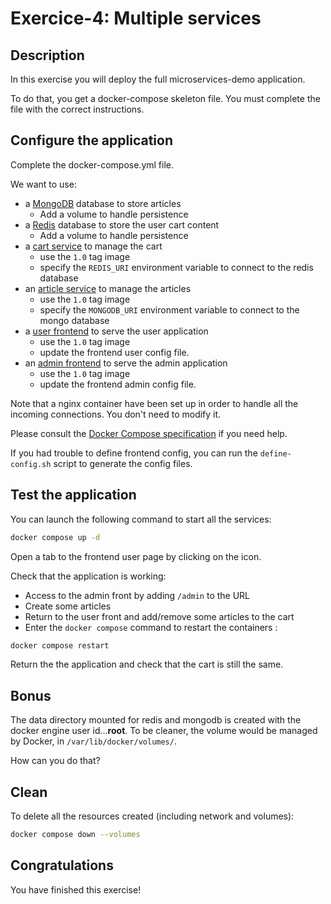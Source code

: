 # Exercice-4: Multiple services

<walkthrough-tutorial-duration duration="20.0"></walkthrough-tutorial-duration>

## Description

In this exercise you will deploy the full microservices-demo application.

To do that, you get a docker-compose skeleton file. You must complete the file with the correct instructions.

## Configure the application

Complete the <walkthrough-editor-open-file filePath="docker-compose.yml">docker-compose.yml</walkthrough-editor-open-file> file.

We want to use:
- a [MongoDB](https://hub.docker.com/_/mongo/) database to store articles
  - Add a volume to handle persistence
- a [Redis](http://hub.docker.com/_/redis/) database to store the user cart content 
  - Add a volume to handle persistence
- a [cart service](https://hub.docker.com/repository/docker/alphayax/microservice-demo-cart-service) to manage the cart
  - use the `1.0` tag image
  - specify the `REDIS_URI` environment variable to connect to the redis database
- an [article service](https://hub.docker.com/repository/docker/alphayax/microservice-demo-article-service) to manage the articles
  - use the `1.0` tag image
  - specify the `MONGODB_URI` environment variable to connect to the mongo database
- a [user frontend](https://hub.docker.com/repository/docker/alphayax/microservice-demo-frontend-user) to serve the user application
  - use the `1.0` tag image
  - update the <walkthrough-editor-open-file filePath="config/frontend-user.json">frontend user config</walkthrough-editor-open-file> file.
- an [admin frontend](https://hub.docker.com/repository/docker/alphayax/microservice-demo-frontend-admin) to serve the admin application
  - use the `1.0` tag image
  - update the <walkthrough-editor-open-file filePath="config/frontend-admin.json">frontend admin config</walkthrough-editor-open-file> file.

Note that a nginx container have been set up in order to handle all the incoming connections. You don't need to modify it.

Please consult the [Docker Compose specification](https://github.com/compose-spec/compose-spec/blob/master/spec.md) if you need help.

If you had trouble to define frontend config, you can run the `define-config.sh` script to generate the config files.


## Test the application

You can launch the following command to start all the services:

```sh
docker compose up -d
```

Open a tab to the frontend user page by clicking on the <walkthrough-web-preview-icon></walkthrough-web-preview-icon> icon.

Check that the application is working: 
- Access to the admin front by adding `/admin` to the URL
- Create some articles
- Return to the user front and add/remove some articles to the cart
- Enter the `docker compose` command to restart the containers :

```sh
docker compose restart
```
Return the the application and check that the cart is still the same.

## Bonus

The data directory mounted for redis and mongodb is created with the docker engine user id...**root**.  To be cleaner, the volume would be managed by Docker, in `/var/lib/docker/volumes/`.

How can you do that?

## Clean

To delete all the resources created (including network and volumes):

```sh
docker compose down --volumes
```

## Congratulations

You have finished this exercise!

<walkthrough-conclusion-trophy></walkthrough-conclusion-trophy>
